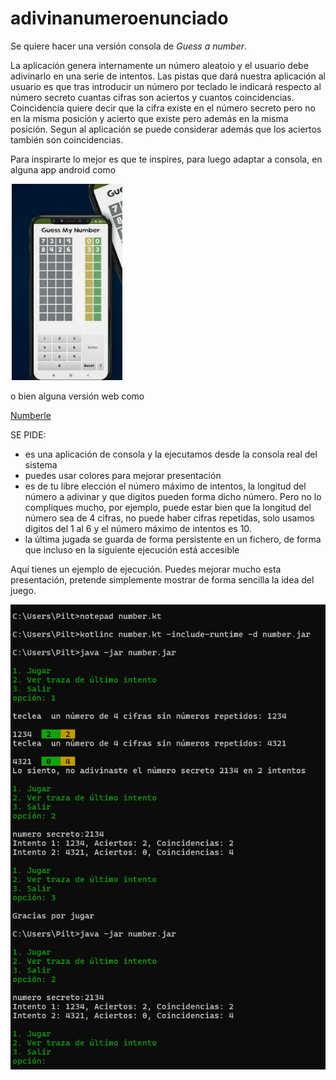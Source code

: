 # adivinanumeroenunciado
Se quiere hacer una versión consola de *Guess a number*. 

La aplicación genera internamente un número aleatoio y el usuario debe adivinarlo  en una serie de intentos. Las pistas que dará nuestra aplicación  al usuario es que tras introducir un número por teclado le indicará respecto al número secreto cuantas cifras  son aciertos y cuantos coincidencias. Coincidencia quiere decir que la cifra existe en el número secreto pero no en la misma posición y acierto que existe pero además en la misma posición. Segun al aplicación se puede considerar además que los aciertos también son coincidencias.

Para inspirarte lo mejor es que te inspires, para luego adaptar a consola, en alguna app android como 

![guessmynumberandroid.png](guessmynumberandroid.png)

o bien alguna versión web como

[Numberle](https://kveez.com/en/numberle/#google_vignette)

SE PIDE:
- es una aplicación de consola y la ejecutamos desde la consola  real del sistema
- puedes usar colores para mejorar presentación
- es de tu libre elección el número máximo de intentos, la longitud del número a adivinar y que digitos pueden forma dicho número. Pero no lo compliques mucho, por ejemplo, puede estar bien que la longitud del número sea de 4 cifras, no puede haber cifras repetidas, solo usamos digitos del 1 al 6 y el número máximo de intentos es 10.
- la última jugada se guarda de forma persistente en un fichero, de forma que incluso en la siguiente ejecución está accesible


Aquí tienes un ejemplo de ejecución. Puedes mejorar mucho esta presentación, pretende simplemente mostrar de forma sencilla la idea del juego.

![traza.png](traza.png)

